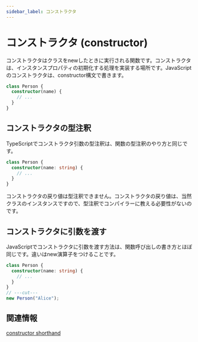 ```yaml
---
sidebar_label: コンストラクタ
---
```


# コンストラクタ (constructor)

コンストラクタはクラスをnewしたときに実行される関数です。コンストラクタは、インスタンスプロパティの初期化する処理を実装する場所です。JavaScriptのコンストラクタは、constructor構文で書きます。

```ts
class Person {
  constructor(name) {
    // ...
  }
}
```

## コンストラクタの型注釈

TypeScriptでコンストラクタ引数の型注釈は、関数の型注釈のやり方と同じです。

```ts twoslash
class Person {
  constructor(name: string) {
    // ...
  }
}
```

コンストラクタの戻り値は型注釈できません。コンストラクタの戻り値は、当然クラスのインスタンスですので、型注釈でコンパイラーに教える必要性がないのです。

## コンストラクタに引数を渡す

JavaScriptでコンストラクタに引数を渡す方法は、関数呼び出しの書き方とほぼ同じです。違いはnew演算子をつけることです。

```ts twoslash
class Person {
  constructor(name: string) {
    // ...
  }
}
// ---cut---
new Person("Alice");
```

## 関連情報

[constructor shorthand](constructor-shorthand.md)
